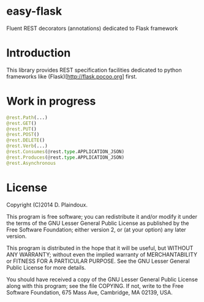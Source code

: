 easy-flask
==========

Fluent REST decorators (annotations) dedicated to Flask framework

Introduction
============

This library provides REST specification facilities dedicated to
python frameworks like (Flask)[http://flask.pocoo.org] first.

Work in progress
================

```python
@rest.Path(...)
@rest.GET()
@rest.PUT()
@rest.POST()
@rest.DELETE()
@rest.Verb(...)
@rest.Consumes(@rest.type.APPLICATION_JSON)
@rest.Produces(@rest.type.APPLICATION_JSON)
@rest.Asynchronous
```

License
=======

Copyright (C)2014 D. Plaindoux.

This program is free software; you can redistribute it and/or modify
it under the terms of the GNU Lesser General Public License as published
by the Free Software Foundation; either version 2, or (at your option)
any later version.

This program is distributed in the hope that it will be useful, but
WITHOUT ANY WARRANTY; without even the implied warranty of MERCHANTABILITY
or FITNESS FOR A PARTICULAR PURPOSE. See the GNU Lesser General Public License
for more details.

You should have received a copy of the GNU Lesser General Public License
along with this program; see the file COPYING. If not, write to the Free
Software Foundation, 675 Mass Ave, Cambridge, MA 02139, USA.